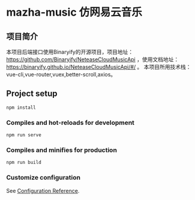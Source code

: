# mazha-music 仿网易云音乐

## 项目简介
本项目后端接口使用Binaryify的开源项目，项目地址：https://github.com/Binaryify/NeteaseCloudMusicApi ，使用文档地址：https://binaryify.github.io/NeteaseCloudMusicApi/#/ 。
本项目所用技术栈：vue-cli,vue-router,vuex,better-scroll,axios。

## Project setup
```
npm install
```

### Compiles and hot-reloads for development
```
npm run serve
```

### Compiles and minifies for production
```
npm run build
```

### Customize configuration
See [Configuration Reference](https://cli.vuejs.org/config/).
